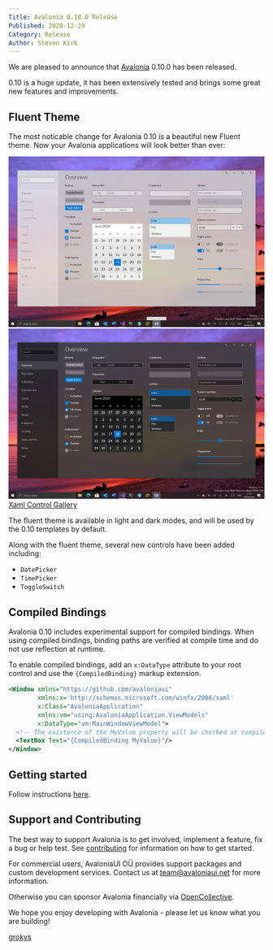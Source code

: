 ```yaml
---
Title: Avalonia 0.10.0 Release
Published: 2020-12-29
Category: Release
Author: Steven Kirk
---
```


We are pleased to announce that [Avalonia](https://github.com/AvaloniaUI/Avalonia) 0.10.0 has been
released.

0.10 is a huge update, it has been extensively tested and brings some great new features and improvements.

## Fluent Theme

The most noticable change for Avalonia 0.10 is a beautiful new Fluent theme. Now your Avalonia applications will look better than ever:

![Xaml Control Gallery](2020-12-29-avalonia-0.10.0-release/fluent-control-gallery-light.png)
![Xaml Control Gallery](2020-12-29-avalonia-0.10.0-release/fluent-control-gallery-dark.png)
[Xaml Control Gallery](https://github.com/AvaloniaUI/xamlcontrolsgallery)

The fluent theme is available in light and dark modes, and will be used by the 0.10 templates by default. 

Along with the fluent theme, several new controls have been added including:

- `DatePicker`
- `TimePicker`
- `ToggleSwitch`

## Compiled Bindings

Avalonia 0.10 includes experimental support for compiled bindings. When using compiled bindings, binding paths are verified at compile time and do not use reflection at runtime.

To enable compiled bindings, add an `x:DataType` attribute to your root control and use the `{CompiledBinding}` markup extension.

```xml
<Window xmlns="https://github.com/avaloniaui"
        xmlns:x='http://schemas.microsoft.com/winfx/2006/xaml'
        x:Class="AvaloniaApplication"
        xmlns:vm="using:AvaloniaApplication.ViewModels" 
        x:DataType="vm:MainWindowViewModel">
  <!-- The existence of the MyValue property will be checked at compile-time -->
  <TextBox Text="{CompiledBinding MyValue}"/>
</Window>
```

## Getting started

Follow instructions [here](/docs/quickstart).

## Support and Contributing

The best way to support Avalonia is to get involved, implement a feature, fix a bug or help test. See [contributing](http://avaloniaui.net/contributing/contributing) for information on how to get started.

For commercial users, AvaloniaUI OÜ provides support packages and custom development services. Contact us at team@avaloniaui.net for more information.

Otherwise you can sponsor Avalonia financially via [OpenCollective](https://opencollective.com/Avalonia#sponsor).

We hope you enjoy developing with Avalonia - please let us know what you are building!

[grokys](https://github.com/grokys)